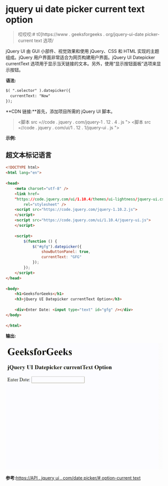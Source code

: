 # jquery ui date picker current text option

> 哎哎哎:# t0]https://www . geeksforgeeks . org/jquery-ui-date picker-current text 选项/

jQuery UI 由 GUI 小部件、视觉效果和使用 jQuery、CSS 和 HTML 实现的主题组成。jQuery 用户界面非常适合为网页构建用户界面。jQuery UI Datepicker currentText 选项用于显示当天链接的文本。另外，使用“显示按钮面板”选项来显示按钮。

**语法:**

```html
$( ".selector" ).datepicker({
  currentText: "Now"
});
```

**CDN 链接:**首先，添加项目所需的 jQuery UI 脚本。

> <link rel="”stylesheet”" href="”//code.jquery.com/ui/1.12.1/themes/smoothness/jquery-ui.css”">
> <脚本 src =//code . jquery . com/jquery-1 . 12 . 4 . js "></脚本>
> <脚本 src =//code . jquery . com/ui/1 . 12 . 1/jquery-ui . js "></脚本>

**示例:**

## 超文本标记语言

```html
<!DOCTYPE html>
<html lang="en">

<head>
    <meta charset="utf-8" />
    <link href=
    "https://code.jquery.com/ui/1.10.4/themes/ui-lightness/jquery-ui.css"
        rel="stylesheet" />
    <script src="https://code.jquery.com/jquery-1.10.2.js">
    </script>
    <script src="https://code.jquery.com/ui/1.10.4/jquery-ui.js">
    </script>

    <script>
        $(function () {
            $("#gfg").datepicker({
                showButtonPanel: true,
                currentText: "GFG"
            });
        });
    </script>
</head>

<body>
    <h1>GeeksforGeeks</h1>
    <h3>jQuery UI Datepicker currentText Option</h3>

    <div>Enter Date: <input type="text" id="gfg" /></div>
</body>

</html>
```

**输出:**

![](img/a4edcf701745aba4fed39d25a2d121ef.png)

**参考:**[https://API . jquery ui . com/date picker/# option-current text](https://api.jqueryui.com/datepicker/#option-currentText)